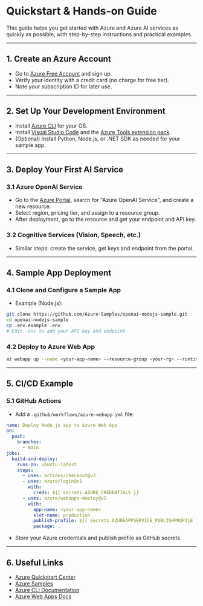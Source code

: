 # Quickstart & Hands-on Guide

This guide helps you get started with Azure and Azure AI services as quickly as possible, with step-by-step instructions and practical examples.

---

## 1. Create an Azure Account

- Go to [Azure Free Account](https://azure.microsoft.com/free/) and sign up.
- Verify your identity with a credit card (no charge for free tier).
- Note your subscription ID for later use.

---

## 2. Set Up Your Development Environment

- Install [Azure CLI](https://learn.microsoft.com/cli/azure/install-azure-cli) for your OS.
- Install [Visual Studio Code](https://code.visualstudio.com/) and the [Azure Tools extension pack](https://marketplace.visualstudio.com/items?itemName=ms-vscode.vscode-azureextensionpack).
- (Optional) Install Python, Node.js, or .NET SDK as needed for your sample app.

---

## 3. Deploy Your First AI Service

### 3.1 Azure OpenAI Service

- Go to the [Azure Portal](https://portal.azure.com/), search for "Azure OpenAI Service", and create a new resource.
- Select region, pricing tier, and assign to a resource group.
- After deployment, go to the resource and get your endpoint and API key.

### 3.2 Cognitive Services (Vision, Speech, etc.)

- Similar steps: create the service, get keys and endpoint from the portal.

---

## 4. Sample App Deployment

### 4.1 Clone and Configure a Sample App

- Example (Node.js):

```sh
git clone https://github.com/Azure-Samples/openai-nodejs-sample.git
cd openai-nodejs-sample
cp .env.example .env
# Edit .env to add your API key and endpoint
```

### 4.2 Deploy to Azure Web App

```sh
az webapp up --name <your-app-name> --resource-group <your-rg> --runtime "NODE|18-lts"
```

---

## 5. CI/CD Example

### 5.1 GitHub Actions

- Add a `.github/workflows/azure-webapp.yml` file:

```yaml
name: Deploy Node.js app to Azure Web App
on:
  push:
    branches:
      - main
jobs:
  build-and-deploy:
    runs-on: ubuntu-latest
    steps:
      - uses: actions/checkout@v3
      - uses: azure/login@v1
        with:
          creds: ${{ secrets.AZURE_CREDENTIALS }}
      - uses: azure/webapps-deploy@v2
        with:
          app-name: <your-app-name>
          slot-name: production
          publish-profile: ${{ secrets.AZUREAPPSERVICE_PUBLISHPROFILE }}
          package: .
```

- Store your Azure credentials and publish profile as GitHub secrets.

---

## 6. Useful Links

- [Azure Quickstart Center](https://portal.azure.com/#blade/Microsoft_Azure_ProjectWelcomeBlade/quickstart)
- [Azure Samples](https://github.com/Azure-Samples)
- [Azure CLI Documentation](https://learn.microsoft.com/cli/azure/)
- [Azure Web Apps Docs](https://learn.microsoft.com/azure/app-service/)

